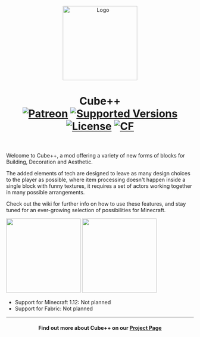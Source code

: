 <p align="center"><img src="https://i.imgur.com/nk378Cs.png" alt="Logo" width="200"></p>
<h1 align="center">Cube++<br>
	<a href="https://www.patreon.com/plopyy"><img src="https://img.shields.io/badge/Supporters-0-ff5733" alt="Patreon"></a>
	<a href="https://www.curseforge.com/minecraft/mc-mods/create/files"><img src="https://img.shields.io/badge/Available%20for-MC%201.14%20to%201.18-c70039" alt="Supported Versions"></a>
	<a href="https://github.com/Creators-of-Create/Create/blob/master/LICENSE"><img src="https://img.shields.io/github/license/Creators-of-Create/Create?style=flat&color=900c3f" alt="License"></a>
  <a href="https://www.curseforge.com/minecraft/mc-mods/cubeplus"><img src="http://cf.way2muchnoise.eu/full_cubeplus_downloads.svg" alt="CF"></a><br><br>
</h1>

Welcome to Cube++, a mod offering a variety of new forms of blocks for Building, Decoration and Aesthetic.

The added elements of tech are designed to leave as many design choices to the player as possible, where item processing doesn't happen inside a single block with funny textures, it requires a set of actors working together in many possible arrangements.

Check out the wiki for further info on how to use these features, and stay tuned for an ever-growing selection of possibilities for Minecraft.

<!--[<img src="https://i.imgur.com/bjEZraY.jpg" width="200">](https://www.youtube.com/channel/UCrKV2QTuyGcv4E3eSJpBiYA/playlists "Watch Videos")-->
[<img src="https://i.imgur.com/0lLX9Oy.jpg" width="200">](https://github.com/plopyy/cubeplus/issues "Report Issues")
[<img src="https://i.imgur.com/xj8o2xC.jpg" width="200">](https://www.patreon.com/plopyy "Support Us")

- Support for Minecraft 1.12: Not planned
- Support for Fabric: Not planned
<hr>
<h4 align="center">Find out more about Cube++ on our <a href="https://www.curseforge.com/minecraft/mc-mods/cubeplus">Project Page</a></h4>

